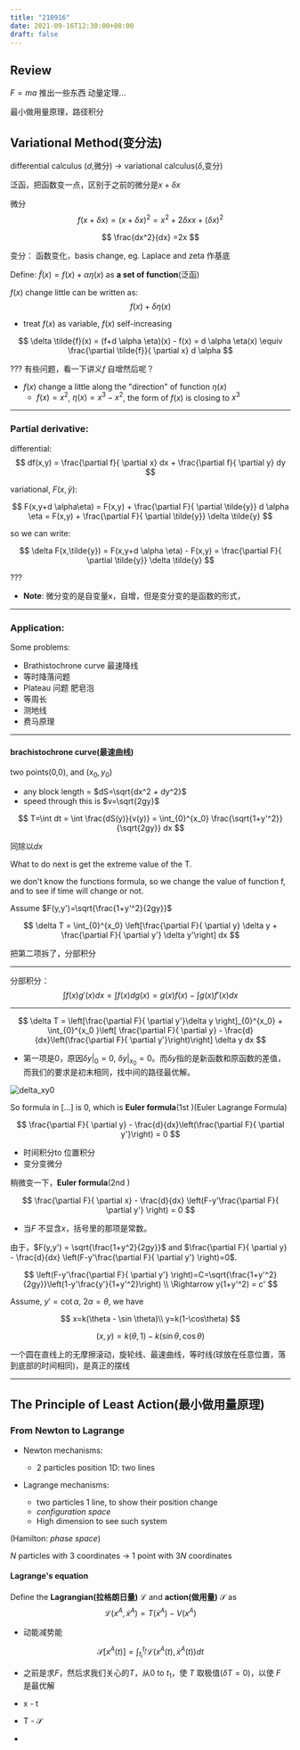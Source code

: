 ```yaml
---
title: "210916"
date: 2021-09-16T12:30:00+08:00
draft: false
---
```



## Review
$F=ma$ 推出一些东西 动量定理...


最小做用量原理，路径积分


## Variational Method(变分法)
differential calculus ($d$,微分) $\to$ variational calculus($\delta$,变分)

泛函，把函数变一点，区别于之前的微分是$x+\delta x$

微分
$$
f(x+\delta x) = (x+\delta x)^2 = x^2 +2 \delta x x + (\delta x)^2
$$

$$
\frac{dx^2}{dx} =2x
$$

变分：
函数变化，basis change, eg. Laplace and zeta 作基底

Define: $\tilde{f}(x) = f(x)+\alpha \eta(x)$ as **a set of function**(泛函)

$f(x)$ change little can be written as:
$$
f(x) + \delta \eta(x)
$$
* treat $f(x)$ as variable, $f(x)$ self-increasing

<!--

$$
\delta \tilde{f}(x) = (f+d \alpha \eta)(x) - f(x) = d \alpha \eta(x) \equiv \delta f d \alpha
$$

-->
$$
\delta \tilde{f}(x) = (f+d \alpha \eta)(x) - f(x) = d \alpha \eta(x) \equiv \frac{\partial \tilde{f}}{ \partial x} d \alpha
$$

??? 有些问题，看一下讲义$f$ 自增然后呢？

* $f(x)$ change a little along the "direction" of function $\eta(x)$
    + $f(x)=x^2$, $\eta(x)=x^3-x^2$, the form of $f(x)$ is closing to $x^3$

----

### Partial derivative:
differential:
$$
df(x,y) = \frac{\partial f}{ \partial x} dx + \frac{\partial f}{ \partial y} dy
$$

variational, $F(x,\tilde{y})$:

$$
F(x,y+d \alpha\eta) = F(x,y) + \frac{\partial F}{ \partial \tilde{y}} d \alpha \eta = F(x,y) + \frac{\partial F}{ \partial \tilde{y}} \delta \tilde{y}
$$

so we can write:

$$
\delta F(x,\tilde{y}) = F(x,y+d \alpha \eta) - F(x,y) = \frac{\partial F}{ \partial \tilde{y}}  \delta \tilde{y}
$$


???

* **Note**: 微分变的是自变量x，自增，但是变分变的是函数的形式，

---

### Application:

Some problems:

* Brathistochrone curve 最速降线
* 等时降落问题
* Plateau 问题 肥皂泡
* 等周长
* 测地线
* 费马原理

---

#### brachistochrone curve(最速曲线)

two points(0,0), and $(x_0,y_0)$

* any block length = $dS=\sqrt{dx^2 + dy^2}$
* speed through this is $v=\sqrt{2gy}$

$$
T=\int dt = \int \frac{dS(y)}{v(y)} = \int_{0}^{x_0} \frac{\sqrt{1+y'^2}}{\sqrt{2gy}} dx
$$

同除以$dx$

What to do next is get the extreme value of the T.

we don't know the functions formula, so we change the value of function f, and to see if time will change or not.

Assume $F(y,y')=\sqrt{\frac{1+y'^2}{2gy}}$

$$
\delta T = \int_{0}^{x_0} \left[\frac{\partial F}{ \partial y} \delta y + \frac{\partial F}{ \partial y'} \delta y'\right] dx
$$

把第二项拆了，分部积分

---
分部积分：
$$
\int f(x) g'(x) dx = \int f(x) dg(x) = g(x)f(x) - \int g(x) f'(x)dx
$$


---

$$
\delta T = \left[\frac{\partial F}{ \partial y'}\delta y \right]_{0}^{x_0} +
\int_{0}^{x_0 }\left[ \frac{\partial F}{ \partial y} - \frac{d}{dx}\left(\frac{\partial F}{ \partial y'}\right)\right] \delta y dx
$$

* 第一项是0，原因$\delta y|_0=0$, $\delta y|_{x_0}=0$。而$\delta y$指的是新函数和原函数的差值，而我们的要求是初末相同，找中间的路径最优解。

![delta_xy0](./figures/delta_xy0.svg)


So formula in $[...]$ is 0, which is **Euler formula**(1st )(Euler Lagrange Formula)

$$
\frac{\partial F}{ \partial y} - \frac{d}{dx}\left(\frac{\partial F}{ \partial y'}\right) = 0
$$

* 时间积分to 位置积分
* 变分变微分

稍微变一下，**Euler formula**(2nd )

$$
\frac{\partial F}{ \partial x} - \frac{d}{dx} \left(F-y'\frac{\partial F}{ \partial y'} \right) = 0
$$

* 当$F$ 不显含$x$，括号里的那项是常数。

由于，$F(y,y') = \sqrt{\frac{1+y^2}{2gy}}$ and $\frac{\partial F}{ \partial y} - \frac{d}{dx} \left(F-y'\frac{\partial F}{ \partial y'} \right)=0$.

$$
\left(F-y'\frac{\partial F}{ \partial y'} \right)=C=\sqrt{\frac{1+y'^2}{2gy}}\left(1-y'\frac{y'}{1+y'^2}\right) \\
\Rightarrow y(1+y'^2) = c'
$$

Assume, $y'= \cot \alpha$, $2\alpha=\theta$, we have

$$
x=k(\theta - \sin \theta)\\
y=k(1-\cos\theta)
$$

$$
(x,y) = k(\theta,1) - k(\sin\theta,\cos\theta)
$$

一个圆在直线上的无摩擦滚动，旋轮线、最速曲线，等时线(球放在任意位置，落到底部的时间相同)，是真正的摆线


----

## The Principle of Least Action(最小做用量原理)

### From Newton to Lagrange

* Newton mechanisms:

    + 2 particles position 1D: two lines

<!--
, we don't know what will happen in the next time

2 positions, with extra $(x',y')$

-->


* Lagrange mechanisms:

    + two particles 1 line, to show their position change
    + *configuration space*
    + High dimension to see such system

(Hamilton: *phase space*)


$N$ particles with 3 coordinates $\rightarrow$ 1 point with $3N$ coordinates

#### Lagrange's equation

Define the **Lagrangian(拉格朗日量)** $\mathcal{L}$ and **action(做用量)** $\mathcal{S}$ as
$$
\mathcal{L}(x^{A},\dot{x}^{A}) = T(\dot{x}^{A}) - V(x^{A})
$$
* 动能减势能

$$
\mathcal{S}[x^{A}(t)] = \int_{t_i}^{t_f}\mathcal{L}(x^{A}(t),\dot{x}^{A}(t))dt
$$

* 之前是求$F$，然后求我们关心的$T$，从$0$ to $t_1$，使 $T$ 取极值($\delta T=0$)，以使 $F$ 是最优解

* x - t
* T - $\mathcal{S}$
* 






